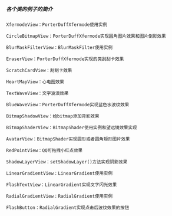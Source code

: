 ##### 各个类的例子的简介

    XfermodeView：PorterDuffXfermode使用实例

    CircleBitmapView：PorterDuffXfermode实现圆角图片效果和图片倒影效果

    BlurMaskFilterView：BlurMaskFilter使用实例

    EraserView：PorterDuffXfermode实现的类刮刮卡效果

    ScratchCardView：刮刮卡效果

    HeartMapView：心电图效果

    TextWaveView：文字波浪效果

    BlueWaveView：PorterDuffXfermode实现蓝色水波纹效果

    BitmapShadowView：给bitmap添加背影效果

    BitmapShaderView：BitmapShader使用实例和望远镜效果实现

    AvatarView：BitmapShader实现圆形或者圆角矩形图片效果

    RedPointView：QQ可拖拽小红点效果

    ShadowLayerView：setShadowLayer()方法实现阴影效果

    LinearGradientView：LinearGradient使用实例

    FlashTextView：LinearGradient实现文字闪光效果

    RadialGradientView：RadialGradient使用实例

    FlashButton：RadialGradient实现点击后波纹效果的按钮